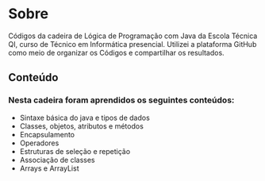 <h1>Sobre</h1>

<p>Códigos da cadeira de Lógica de Programação com Java da Escola Técnica QI, curso de Técnico em Informática presencial.
Utilizei a plataforma GitHub como meio de organizar os Códigos e compartilhar os resultados. <p>

<h2>Conteúdo</h2>
  
  <h3>Nesta cadeira foram aprendidos os seguintes conteúdos:</h3>
  
  <ul>
   <li> Sintaxe básica do java e tipos de dados </li>
   <li> Classes, objetos, atributos e métodos </li>
   <li> Encapsulamento </li>
   <li> Operadores </li>
   <li> Estruturas de seleção e repetição </li>
   <li> Associação de classes </li>
   <li> Arrays e ArrayList </li>
  </ul>

